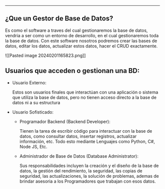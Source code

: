 
---
## ¿Que un Gestor de Base de Datos?

Es como el software a traves del cual gestionaremos la base de datos, vendria a ser como un entorno de desarrollo, en el cual gestionaremos toda la base de datos. Con este software nosotros podremos crear las bases de datos, editar los datos, actualizar estos datos, hacer el CRUD exactamente.

![[Pasted image 20240201165823.png]]

## Usuarios que acceden o gestionan una BD:

- Usuario Externo:
    
    Estos son usuarios finales que interactúan con una aplicación o sistema que utiliza la base de datos, pero no tienen acceso directo a la base de datos ni a su estructura
    
- Usuario Sofisticado:
    - Programador Backend (Backend Developer):
        
        Tienen la tarea de escribir código para interactuar con la base de datos, como consultar datos, insertar registros, actualizar información, etc. Todo esto mediante Lenguajes como Python, C#, Node JS, Etc. 
        
    - Administrador de Base de Datos (Database Administrator):
        
        Sus responsabilidades incluyen la creación y el diseño de la base de datos, la gestión del rendimiento, la seguridad, las copias de seguridad, las actualizaciones, la solución de problemas, ademas de brindar asesoria a los Programadores que trabajan con esos datos.

